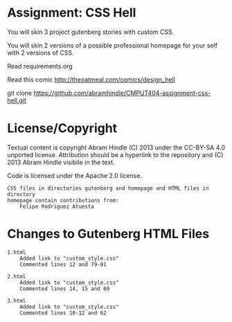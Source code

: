 Assignment: CSS Hell
====================

You will skin 3 project gutenberg stories with custom CSS.

You will skin 2 versions of a possible professional homepage for your
self with 2 versions of CSS.

Read requirements.org

Read this comic http://theoatmeal.com/comics/design_hell

git clone https://github.com/abramhindle/CMPUT404-assignment-css-hell.git

License/Copyright
=================

Textual content is copyright Abram Hindle (C) 2013 under the CC-BY-SA
4.0 unported license. Attribution should be a hyperlink to the
repository and (C) 2013 Abram Hindle visibile in the text.

Code is licensed under the Apache 2.0 license.
 
```
CSS files in directories gutenberg and homepage and HTML files in directory   
homepage contain contributions from:  
    Felipe Rodriguez Atuesta 
```



Changes to Gutenberg HTML Files
=================
```
1.html  
    Added link to "custom_style.css"
    Commented lines 12 and 79-81  
  
2.html  
    Added link to "custom_style.css" 
    Commented lines 14, 15 and 69  

3.html
    Added link to "custom_style.css" 
    Commented lines 10-12 and 62 
```
